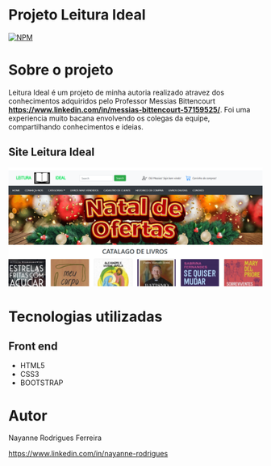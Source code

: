 # Projeto Leitura Ideal 
[![NPM](https://img.shields.io/npm/l/react)](https://github.com/NayanneFerreira/Leitura-Ideal/blob/main/LICENSE) 

# Sobre o projeto

Leitura Ideal é um projeto de minha autoria realizado atravez dos conhecimentos adquiridos pelo Professor Messias Bittencourt **https://www.linkedin.com/in/messias-bittencourt-57159525/**.
Foi uma experiencia muito bacana envolvendo os colegas da equipe, compartilhando conhecimentos e ideias.

## Site Leitura Ideal
![Leitura Ideal](https://github.com/NayanneFerreira/img/blob/main/leitura%20ideal.png)


# Tecnologias utilizadas
## Front end
- HTML5
- CSS3
- BOOTSTRAP

# Autor

Nayanne Rodrigues Ferreira

https://www.linkedin.com/in/nayanne-rodrigues

